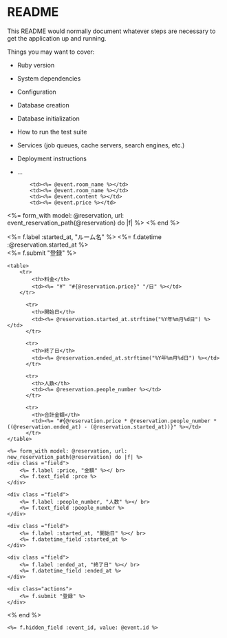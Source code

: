 # README

This README would normally document whatever steps are necessary to get the
application up and running.

Things you may want to cover:

* Ruby version

* System dependencies

* Configuration

* Database creation

* Database initialization

* How to run the test suite

* Services (job queues, cache servers, search engines, etc.)

* Deployment instructions

* ...

          <td><%= @event.room_name %></td>
          <td><%= @event.room_name %></td>
          <td><%= @event.content %></td>
          <td><%= @event.price %></td>












<%= form_with model: @reservation, url: event_reservation_path(@reservation) do |f| %>
    <% end %>
  <div class="field">
            <tr>
                <th><%= f.label :started_at, "ルーム名" %></th>
                <td><%= f.datetime :@reservation.started_at %></td>
            </tr>
        </div>
<div class="actions">
        <%= f.submit "登録" %>
    </div>


    <table>   
        <tr>
            <th>料金</th>
            <td><%= "¥" "#{@reservation.price}" "/日" %></td>
        </tr>

          <tr>
            <th>開始日</th>
            <td><%= @reservation.started_at.strftime("%Y年%m月%d日") %></td>
          </tr>
   
          <tr>
            <th>終了日</th>
            <td><%= @reservation.ended_at.strftime("%Y年%m月%d日") %></td>
          </tr>

          <tr>
            <th>人数</th>
            <td><%= @reservation.people_number %></td>
          </tr>

          <tr>
            <th>合計金額</th>
            <td><%= "#{@reservation.price * @reservation.people_number * ((@reservation.ended_at) - (@reservation.started_at))}" %></td>
          </tr>
    </table>

    <%= form_with model: @reservation, url: new_reservation_path(@reservation) do |f| %>
    <div class ="field">
        <%= f.label :price, "金額" %></ br>
        <%= f.text_field :prce %>
    </div>

    <div class ="field">
        <%= f.label :people_number, "人数" %></ br>
        <%= f.text_field :people_number %>
    </div>

    <div class ="field">
        <%= f.label :started_at, "開始日" %></ br>
        <%= f.datetime_field :started_at %>
    </div>

    <div class ="field">
        <%= f.label :ended_at, "終了日" %></ br>
        <%= f.datetime_field :ended_at %>
    </div>

    <div class="actions">
        <%= f.submit "登録" %>
    </div>

<% end %>

    <%= f.hidden_field :event_id, value: @event.id %>


